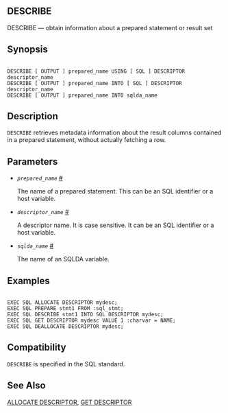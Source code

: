 ## DESCRIBE

DESCRIBE — obtain information about a prepared statement or result set

## Synopsis

```

DESCRIBE [ OUTPUT ] prepared_name USING [ SQL ] DESCRIPTOR descriptor_name
DESCRIBE [ OUTPUT ] prepared_name INTO [ SQL ] DESCRIPTOR descriptor_name
DESCRIBE [ OUTPUT ] prepared_name INTO sqlda_name
```

## Description

`DESCRIBE` retrieves metadata information about the result columns contained in a prepared statement, without actually fetching a row.

## Parameters

* *`prepared_name`* [#](#ECPG-SQL-DESCRIBE-PREPARED-NAME)

    The name of a prepared statement. This can be an SQL identifier or a host variable.

* *`descriptor_name`* [#](#ECPG-SQL-DESCRIBE-DESCRIPTOR-NAME)

    A descriptor name. It is case sensitive. It can be an SQL identifier or a host variable.

* *`sqlda_name`* [#](#ECPG-SQL-DESCRIBE-SQLDA-NAME)

    The name of an SQLDA variable.

## Examples

```

EXEC SQL ALLOCATE DESCRIPTOR mydesc;
EXEC SQL PREPARE stmt1 FROM :sql_stmt;
EXEC SQL DESCRIBE stmt1 INTO SQL DESCRIPTOR mydesc;
EXEC SQL GET DESCRIPTOR mydesc VALUE 1 :charvar = NAME;
EXEC SQL DEALLOCATE DESCRIPTOR mydesc;
```

## Compatibility

`DESCRIBE` is specified in the SQL standard.

## See Also

[ALLOCATE DESCRIPTOR](ecpg-sql-allocate-descriptor.html "ALLOCATE DESCRIPTOR"), [GET DESCRIPTOR](ecpg-sql-get-descriptor.html "GET DESCRIPTOR")
